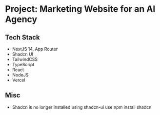 
# Project: Marketing Website for an AI Agency

## Tech Stack
* NextJS 14, App Router 
* Shadcn UI
* TailwindCSS
* TypeScript
* React
* NodeJS
* Vercel

## Misc
* Shadcn is no longer installed using shadcn-ui use npm install shadcn